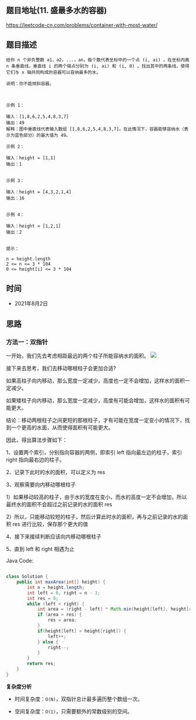 
## 题目地址(11. 盛最多水的容器)

https://leetcode-cn.com/problems/container-with-most-water/

## 题目描述

```
给你 n 个非负整数 a1，a2，...，an，每个数代表坐标中的一个点 (i, ai) 。在坐标内画 n 条垂直线，垂直线 i 的两个端点分别为 (i, ai) 和 (i, 0) 。找出其中的两条线，使得它们与 x 轴共同构成的容器可以容纳最多的水。

说明：你不能倾斜容器。

 

示例 1：

输入：[1,8,6,2,5,4,8,3,7]
输出：49 
解释：图中垂直线代表输入数组 [1,8,6,2,5,4,8,3,7]。在此情况下，容器能够容纳水（表示为蓝色部分）的最大值为 49。

示例 2：

输入：height = [1,1]
输出：1


示例 3：

输入：height = [4,3,2,1,4]
输出：16


示例 4：

输入：height = [1,2,1]
输出：2


提示：

n = height.length
2 <= n <= 3 * 104
0 <= height[i] <= 3 * 104
```

## 时间

- 2021年8月2日

## 思路

### 方法一：双指针
一开始，我们先去考虑相距最远的两个柱子所能容纳水的面积。
![](https://blog-1257126549.cos.ap-guangzhou.myqcloud.com/blog/0gwk7.jpg)

接下来去思考，我们去移动哪根柱子会更加合适?

如果高柱子向内移动，那么宽度一定减少，高度也一定不会增加，这样水的面积一定减少。

如果矮柱子向内移动，那么宽度一定减少，高度有可能会增加，这样水的面积有可能更大。

结论：移动两根柱子之间更短的那根柱子，才有可能在宽度一定变小的情况下，找到一个更高的水面，从而使得面积有可能更大。

因此，得出算法步骤如下：

1、设置两个索引，分别指向容器的两侧，即索引 left 指向最左边的柱子，索引 right 指向最右边的柱子。

2、记录下此时的水的面积，可以定义为 res

3、观察需要向内移动哪根柱子

1）如果移动较高的柱子，由于水的宽度在变小，而水的高度一定不会增加，所以最终水的面积不会超过之前记录的水的面积 res

2）所以，只能移动较短的柱子，然后计算此时水的面积，再与之前记录的水的面积 res 进行比较，保存那个更大的值

4、接下来接续判断应该向内移动哪根柱子

5、直到 left 和 right 相遇为止

Java Code:

```java

class Solution {
    public int maxArea(int[] height) { 
        int n = height.length;
        int left = 0, right = n - 1;
        int res = 0;
        while (left < right) {
            int area = (right - left) * Math.min(height[left], height[right]);
            if (area > res) {
                res = area;
            }
            if(height[left] < height[right]) {
                left++;
            } else {
                right--;
            }
        }
        return res;
    }
}

```


**复杂度分析**

- 时间复杂度：`O(N)`，双指针总计最多遍历整个数组一次。

- 空间复杂度：`O(1)`，只需要额外的常数级别的空间。


